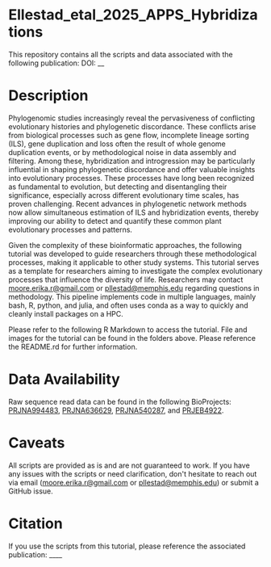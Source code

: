 # Ellestad_etal_2025_APPS_Hybridizations
This repository contains all the scripts and data associated with the following publication: DOI: __


# Description
Phylogenomic studies increasingly reveal the pervasiveness of conflicting evolutionary histories and phylogenetic discordance. These conflicts arise from biological processes such as gene flow, incomplete lineage sorting (ILS), gene duplication and loss often the result of whole genome duplication events, or by methodological noise in data assembly and filtering. Among these, hybridization and introgression may be particularly influential in shaping phylogenetic discordance and offer valuable insights into evolutionary processes. These processes have long been recognized as fundamental to evolution, but detecting and disentangling their significance, especially across different evolutionary time scales, has proven challenging. Recent advances in phylogenetic network methods now allow simultaneous estimation of ILS and hybridization events, thereby improving our ability to detect and quantify these common plant evolutionary processes and patterns. 

Given the complexity of these bioinformatic approaches, the following tutorial was developed to guide researchers through these methodological processes, making it applicable to other study systems. This tutorial serves as a template for researchers aiming to investigate the complex evolutionary processes that influence the diversity of life. Researchers may contact moore.erika.r@gmail.com or pllestad@memphis.edu regarding questions in methodology. This pipeline implements code in multiple languages, mainly bash, R, python, and julia, and often uses conda as a way to quickly and cleanly install packages on a HPC.

Please refer to the following R Markdown to access the tutorial. File and images for the tutorial can be found in the folders above. Please reference the README.rd for further information.



# Data Availability
Raw sequence read data can be found in the following BioProjects: [PRJNA994483](https://www.ncbi.nlm.nih.gov/bioproject/PRJNA994483), [PRJNA636629](https://www.ncbi.nlm.nih.gov/bioproject/?term=PRJNA636629), [PRJNA540287](https://www.ncbi.nlm.nih.gov/bioproject/?term=PRJNA540287), and [PRJEB4922](https://www.ncbi.nlm.nih.gov/bioproject/?term=PRJEB4922).


# Caveats
All scripts are provided as is and are not guaranteed to work. If you have any issues with the scripts or need clarification, don't hesitate to reach out via email (moore.erika.r@gmail.com or pllestad@memphis.edu) or submit a GitHub issue.


# Citation
If you use the scripts from this tutorial, please reference the associated publication: ____
